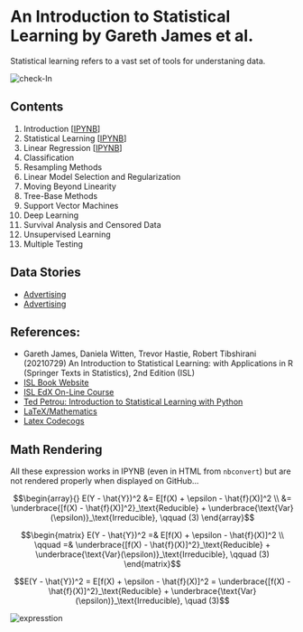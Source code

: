 # An Introduction to Statistical Learning by Gareth James et al.
Statistical learning refers to a vast set of tools for understaning data. 

![check-In](https://www.plantuml.com/plantuml/png/XLHDRziu4BtdLynHWjPP9ESao6xM2nZeeUX74Q1gZ14vYWQLI9Ma71kk_tj9IfJjj4KlYJZp-DxCcw7lhKFZEbQom_wYWDMRzwLwQ4XyNQpKHL70VrIp8d0DGMzqrL8NelyEtCfIXQX4XvQSZnPmqw5hxlhYwkRl-0KRD8p-aWtfOfq0AUrbgIV_HpdONC9tBq6IXTF6-aDDw0P3_dEwztYRbHiI--rXVLL-6r2cq_Lu4b8xUvReyqdgJ7ykxvMwr-grikG_7PfdShDovDiTJiYcX4fKkh9aDkZO4wHB-soxvhzWj-QyFAptV7jrU5973lXWa1LaDRjyzBBJajh8_e-rGqVdwhTrzfWN9VMMMwrEQrbQn_uqunjq0H__rmT_wzo5jwFBv-Xpo7BRjx6ubQh9vAVGEa61B-aoReQXTkoyuNuYUD1TnOhIH7qIK4dWG4TAKEX_kS5sSFIwTwzDmf64a2RGDLW_K-C3P8msjbHZDSjiCcOnjP0_NK-bbIf3uGPi9uv5gYEnvh5CU4To45oroRdFmUB5qRSlCsF45_0fBBGIizEEjcxlWuTVU-rV2gDDv2CwH0w_bO2LCNDHhqMoDFnJaM1rZuQW8zTecPxQN2ahOGWjMNXXrq3TqfOhRjdj9cGiKT8VKF-pae2Jo0Ygj6lY_3T92vMCWJImAdPVtRNw9QqrMHiXACHWK8pqOSWqBR44tmrw7J9ZBrvyK87fD3N38Ui8LTmIxFgMrJD8jivmDOIjonE5TQWackCIeRLQi6SOkodLpzoJlhyjjAfPqkYdX_WbEYQRNU-T8CiMNBYgdkUcJZSRFbew1Y3Z-BGkxad9wGVu1m00)

## Contents
1. Introduction [[IPYNB](https://github.com/lustraka/Data_Analysis_Workouts/blob/main/Introduction_to_Statistical_Learning/ISL01_Introduction.ipynb)]
2. Statistical Learning [[IPYNB](https://github.com/lustraka/Data_Analysis_Workouts/blob/main/Introduction_to_Statistical_Learning/ISL02_Statistical_Learning.ipynb)]
3. Linear Regression [[IPYNB](https://github.com/lustraka/Data_Analysis_Workouts/blob/main/Introduction_to_Statistical_Learning/ISL03_Linear_Regression.ipynb)]
4. Classification
5. Resampling Methods
6. Linear Model Selection and Regularization
7. Moving Beyond Linearity
8. Tree-Base Methods
9. Support Vector Machines
10. Deep Learning
11. Survival Analysis and Censored Data
12. Unsupervised Learning
13. Multiple Testing

## Data Stories
- [Advertising](https://github.com/lustraka/Data_Analysis_Workouts/blob/main/Introduction_to_Statistical_Learning/DataStory_Advertising.ipynb)
- [Advertising](DataStory_Advertising.ipynb)

## References:
- Gareth James, Daniela Witten, Trevor Hastie, Robert Tibshirani (20210729) An Introduction to Statistical Learning: with Applications in R (Springer Texts in Statistics), 2nd Edition (ISL)
- [ISL Book Website](https://www.statlearning.com/)
- [ISL EdX On-Line Course](https://learning.edx.org/course/course-v1:StanfordOnline+STATSX0001+1T2020/home)
- [Ted Petrou: Introduction to Statistical Learning with Python](https://github.com/tdpetrou/Machine-Learning-Books-With-Python/tree/master/Introduction%20to%20Statistical%20Learning)
- [LaTeX/Mathematics](https://en.wikibooks.org/wiki/LaTeX/Mathematics#Adding_text_to_equations)
- [Latex Codecogs](https://www.codecogs.com/latex/eqneditor.php)

## Math Rendering
All these expression works in IPYNB (even in HTML from `nbconvert`) but are not rendered properly when displayed on GitHub...

$$\begin{array}{}
E(Y - \hat{Y})^2 &= E[f(X) + \epsilon - \hat{f}(X)]^2 \\
&= \underbrace{[f(X) - \hat{f}(X)]^2}_\text{Reducible} + \underbrace{\text{Var}(\epsilon)}_\text{Irreducible}, \qquad (3)
\end{array}$$

$$\begin{matrix}
E(Y - \hat{Y})^2 =& E[f(X) + \epsilon - \hat{f}(X)]^2 \\
\qquad =& \underbrace{[f(X) - \hat{f}(X)]^2}_\text{Reducible} + \underbrace{\text{Var}(\epsilon)}_\text{Irreducible}, \qquad (3)
\end{matrix}$$

$$E(Y - \hat{Y})^2 = E[f(X) + \epsilon - \hat{f}(X)]^2 = \underbrace{[f(X) - \hat{f}(X)]^2}_\text{Reducible} + \underbrace{\text{Var}(\epsilon)}_\text{Irreducible}, \quad (3)$$

![expresstion](http://latex.codecogs.com/gif.latex?E(Y-\hat{Y})^2=E[f(X)+\epsilon-\hat{f}(X)]^2=\underbrace{[f(X)-\hat{f}(X)]^2}_\text{Reducible}+\underbrace{\text{Var}(\epsilon)}_\text{Irreducible},\qquad(3))

<!--
@startmindmap
+ ILS\nCheck-In
++ Define the problem
++ Build\nthe dataset
+++ <math>p+1</math> variables
++++_ <math>p</math> independent v. | predictors | features | <math>X=(\vec{x}_1\quad\vec{x}_2\quad\cdots\quad\vec{x}_p)</math>
++++_ <math>1</math> dependent v. | response | target | <math>\vec{y}</math>
+++ <math>n</math> observations <math>\{(x_i, y_i)\}_{i=1}^n</math>
++ Train (fit)\nthe model
+++ Assume <math>\vec{y}=f(X)+\epsilon</math>
+++ Estimate <math>\hat{y}=\hat{f}(X)</math>
++++_ Predict <math>\hat{y}</math>
++++_ Explain (Infer) <math>\hat{f}</math> i.e. the relationship
++++_ Combine prediction and inference
++ Evalute\nthe model
+++ Expected value of squared errors\n<math>E(\vec{y}-\hat{y})^2</math>\n(actual value - predicted value)
++++ Reducible <math>[f(X)-\hat{f}(X)]^2</math>
+++++ Variance <math>\text{Var}\hat{f}(X)</math>
+++++ Bias <math>[\text{Bias}\hat{f}(X)]^2</math>
++++ Irreducible <math>\text{Var}(\epsilon)</math>
+++ Compare methods
++++_ Variance increases with flexibility
++++_ Bias decreases with flexibility
++++_ Find a method with both the variance and the squared bias <b>low
+++ Assess the accuracy
++++ of estimated parameters
+++++_ unbiased parameter estimate (mean of sampling distribution)
+++++_ standard errors\nassociated with\nparameter estimates
++++++_ confidence intervals
++++++_ hypothesis testing
++++ of the model
++ Use the model (infer)
@endmindmap
-->
